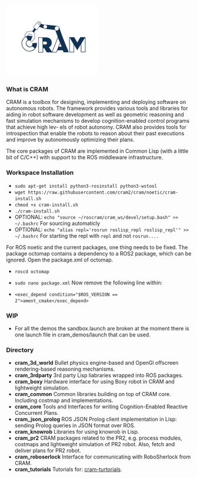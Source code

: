 ![Screenshot](https://raw.githubusercontent.com/cram2/cram/master/graphics/CramLogoSmall.png)
=============

### What is CRAM

CRAM is a toolbox for designing, implementing and deploying software on autonomous robots. The framework provides various tools and libraries for aiding in robot software development as well as geometric reasoning and fast simulation mechanisms to develop cognition-enabled control programs that achieve high lev- els of robot autonomy. CRAM also provides tools for introspection that enable the robots to reason about their past executions and improve by autonomously optimizing their plans.

The core packages of CRAM are implemented in Common Lisp (with a little bit of C/C++) with support to the ROS middleware infrastructure.

### Workspace Installation
  * `sudo apt-get install python3-rosinstall python3-wstool`
  * `wget https://raw.githubusercontent.com/cram2/cram/noetic/cram-install.sh`
  * `chmod +x cram-install.sh`
  * `./cram-install.sh`
  * OPTIONAL: `echo "source ~/roscram/cram_ws/devel/setup.bash" >> ~/.bashrc`  For sourcing automaticly
  * OPTIONAL: `echo "alias repl='rosrun roslisp_repl roslisp_repl'" >> ~/.bashrc`  For starting the repl with `repl` and not `rosrun....`


For ROS noetic and the current packages, one thing needs to be fixed. The package octomap contains a dependency to a ROS2 package, which can be ignored. Open the package.xml of octomap.

* `roscd octomap`
* `sudo nano package.xml`
Now remove the following line within:

* `<exec_depend condition="$ROS_VERSION == 2">ament_cmake</exec_depend>`

### WIP
* For all the demos the sandbox.launch are broken at the moment there is one launch file in cram_demos/launch that can be used.

### Directory
* **cram_3d_world** Bullet physics engine-based and OpenGl offscreen rendering-based reasoning mechanisms.
* **cram_3rdparty** 3rd party Lisp liabraries wrapped into ROS packages.
* **cram_boxy** Hardware interface for using Boxy robot in CRAM and lightweight simulation.
* **cram_common** Common libraries building on top of CRAM core. Including costmap and implementations.
* **cram_core** Tools and Interfaces for writing Cognition-Enabled Reactive Concurrent Plans.
* **cram_json_prolog** ROS JSON Prolog client implementation in Lisp: sending Prolog queries in JSON format over ROS. 
* **cram_knowrob** Libraries for using knowrob in Lisp.
* **cram_pr2** CRAM packages related to the PR2, e.g. process modules, costmaps and lightweight simulation of PR2 robot. Also, fetch and deliver plans for PR2 robot.
* **cram_roboserlock** Interface for communicating with RoboSherlock from CRAM.
* **cram_tutorials** Tutorials for: [cram-turtorials](http://cram-system.org/tutorials).

